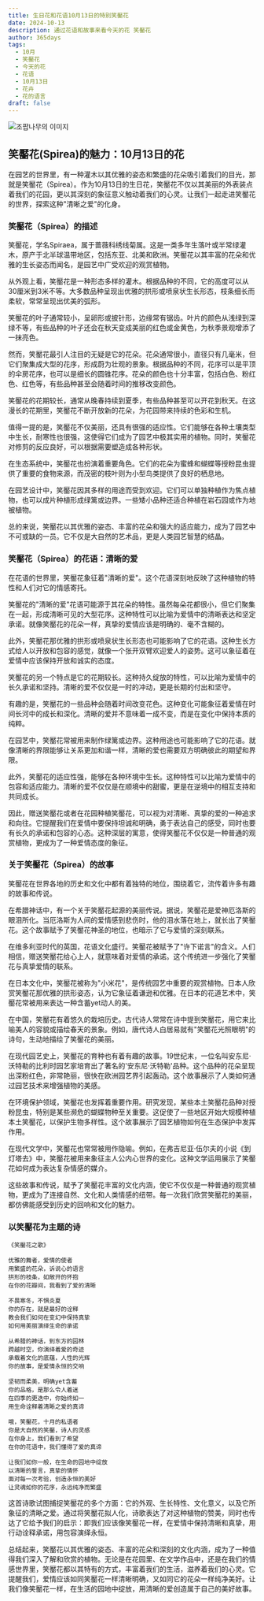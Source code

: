 ```yaml
---
title: 生日花和花语10月13日的特别笑靨花
date: 2024-10-13
description: 通过花语和故事来看今天的花 笑靨花
author: 365days
tags:
  - 10月
  - 笑靨花
  - 今天的花
  - 花语
  - 10月13日
  - 花卉
  - 花的语言
draft: false
---
```


![조팝나무의 이미지](https://cdn.pixabay.com/photo/2020/04/21/04/50/meadowsweet-trees-5070844_1280.jpg#center)


## 笑靨花(Spirea)的魅力：10月13日的花

在园艺的世界里，有一种灌木以其优雅的姿态和繁盛的花朵吸引着我们的目光，那就是笑靨花（Spirea）。作为10月13日的生日花，笑靨花不仅以其美丽的外表装点着我们的花园，更以其深刻的象征意义触动着我们的心灵。让我们一起走进笑靨花的世界，探索这种"清晰之爱"的化身。

### 笑靨花（Spirea）的描述

笑靨花，学名Spiraea，属于蔷薇科绣线菊属。这是一类多年生落叶或半常绿灌木，原产于北半球温带地区，包括东亚、北美和欧洲。笑靨花以其丰富的花朵和优雅的生长姿态而闻名，是园艺中广受欢迎的观赏植物。

从外观上看，笑靨花是一种形态多样的灌木。根据品种的不同，它的高度可以从30厘米到3米不等。大多数品种呈现出优雅的拱形或喷泉状生长形态，枝条细长而柔软，常常呈现出优美的弧形。

笑靨花的叶子通常较小，呈卵形或披针形，边缘常有锯齿。叶片的颜色从浅绿到深绿不等，有些品种的叶子还会在秋天变成美丽的红色或金黄色，为秋季景观增添了一抹亮色。

然而，笑靨花最引人注目的无疑是它的花朵。花朵通常很小，直径只有几毫米，但它们聚集成大型的花序，形成蔚为壮观的景象。根据品种的不同，花序可以是平顶的伞房花序，也可以是细长的圆锥花序。花朵的颜色也十分丰富，包括白色、粉红色、红色等，有些品种甚至会随着时间的推移改变颜色。

笑靨花的花期较长，通常从晚春持续到夏季，有些品种甚至可以开花到秋天。在这漫长的花期里，笑靨花不断开放新的花朵，为花园带来持续的色彩和生机。

值得一提的是，笑靨花不仅美丽，还具有很强的适应性。它们能够在各种土壤类型中生长，耐寒性也很强，这使得它们成为了园艺中极其实用的植物。同时，笑靨花对修剪的反应良好，可以根据需要塑造成各种形状。

在生态系统中，笑靨花也扮演着重要角色。它们的花朵为蜜蜂和蝴蝶等授粉昆虫提供了重要的食物来源，而茂密的枝叶则为小型鸟类提供了良好的栖息地。

在园艺设计中，笑靨花因其多样的用途而受到欢迎。它们可以单独种植作为焦点植物，也可以成片种植形成绿篱或边界。一些矮小品种还适合种植在岩石园或作为地被植物。

总的来说，笑靨花以其优雅的姿态、丰富的花朵和强大的适应能力，成为了园艺中不可或缺的一员。它不仅是大自然的艺术品，更是人类园艺智慧的结晶。

### 笑靨花（Spirea）的花语：清晰的爱

在花语的世界里，笑靨花象征着"清晰的爱"。这个花语深刻地反映了这种植物的特性和人们对它的情感寄托。

笑靨花的"清晰的爱"花语可能源于其花朵的特性。虽然每朵花都很小，但它们聚集在一起，形成清晰可见的大型花序。这种特性可以比喻为爱情中的清晰表达和坚定承诺。就像笑靨花的花朵一样，真挚的爱情应该是明确的、毫不含糊的。

此外，笑靨花那优雅的拱形或喷泉状生长形态也可能影响了它的花语。这种生长方式给人以开放和包容的感觉，就像一个张开双臂欢迎爱人的姿势。这可以象征着在爱情中应该保持开放和诚实的态度。

笑靨花的另一个特点是它的花期较长。这种持久绽放的特性，可以比喻为爱情中的长久承诺和坚持。清晰的爱不仅仅是一时的冲动，更是长期的付出和坚守。

有趣的是，笑靨花的一些品种会随着时间改变花色。这种变化可能象征着爱情在时间长河中的成长和深化。清晰的爱并不意味着一成不变，而是在变化中保持本质的纯粹。

在园艺中，笑靨花常被用来制作绿篱或边界。这种用途也可能影响了它的花语。就像清晰的界限能够让关系更加和谐一样，清晰的爱也需要双方明确彼此的期望和界限。

此外，笑靨花的适应性强，能够在各种环境中生长。这种特性可以比喻为爱情中的包容和适应能力。清晰的爱不仅仅是在顺境中的甜蜜，更是在逆境中的相互支持和共同成长。

因此，赠送笑靨花或者在花园种植笑靨花，可以视为对清晰、真挚的爱的一种追求和向往。它提醒我们在爱情中要保持坦诚和明确，勇于表达自己的感受，同时也要有长久的承诺和包容的心态。这种深层的寓意，使得笑靨花不仅仅是一种普通的观赏植物，更成为了一种爱情态度的象征。

### 关于笑靨花（Spirea）的故事

笑靨花在世界各地的历史和文化中都有着独特的地位，围绕着它，流传着许多有趣的故事和传说。

在希腊神话中，有一个关于笑靨花起源的美丽传说。据说，笑靨花是爱神厄洛斯的眼泪所化。当厄洛斯为人间的爱情感到悲伤时，他的泪水落在地上，就长出了笑靨花。这个故事赋予了笑靨花神圣的地位，也暗示了它与爱情的深刻联系。

在维多利亚时代的英国，花语文化盛行。笑靨花被赋予了"许下诺言"的含义。人们相信，赠送笑靨花给心上人，就意味着对爱情的承诺。这个传统进一步强化了笑靨花与真挚爱情的联系。

在日本文化中，笑靨花被称为"小米花"，是传统园艺中重要的观赏植物。日本人欣赏笑靨花那优雅的拱形姿态，认为它象征着谦逊和优雅。在日本的花道艺术中，笑靨花常被用来表达一种含蓄yet动人的美。

在中国，笑靨花有着悠久的栽培历史。古代诗人常常在诗中提到笑靨花，用它来比喻美人的容貌或描绘春天的景象。例如，唐代诗人白居易就有"笑靨花光照眼明"的诗句，生动地描绘了笑靨花的美丽。

在现代园艺史上，笑靨花的育种也有着有趣的故事。19世纪末，一位名叫安东尼·沃特勒的比利时园艺家培育出了著名的'安东尼·沃特勒'品种。这个品种的花朵呈现出深粉红色，非常艳丽，很快在欧洲园艺界引起轰动。这个故事展示了人类如何通过园艺技术来增强植物的美感。

在环境保护领域，笑靨花也发挥着重要作用。研究发现，某些本土笑靨花品种对授粉昆虫，特别是某些濒危的蝴蝶物种至关重要。这促使了一些地区开始大规模种植本土笑靨花，以保护生物多样性。这个故事展示了园艺植物如何在生态保护中发挥作用。

在现代文学中，笑靨花也常常被用作隐喻。例如，在弗吉尼亚·伍尔夫的小说《到灯塔去》中，笑靨花被用来象征主人公内心世界的变化。这种文学运用展示了笑靨花如何成为表达复杂情感的媒介。

这些故事和传说，赋予了笑靨花丰富的文化内涵，使它不仅仅是一种普通的观赏植物，更成为了连接自然、文化和人类情感的纽带。每一次我们欣赏笑靨花的美丽，都仿佛能感受到历史的回响和文化的魅力。

### 以笑靨花为主题的诗


```
《笑靨花之歌》

优雅的舞者，爱情的使者
用繁盛的花朵，诉说心的语言
拱形的枝条，如敞开的怀抱
在你的花瓣间，我看到了爱的清晰

不畏寒冬，不惧炎夏
你的存在，就是最好的诠释
教会我们如何在变幻中保持真挚
如何用美丽演绎生命的承诺

从希腊的神话，到东方的园林
跨越时空，你演绎着爱的奇迹
承载着文化的底蕴，人性的光辉
你的故事，是爱情永恒的交响

坚韧而柔美，明确yet含蓄
你的品格，是那么令人着迷
在四季的更迭中，你始终如一
用生命诠释着清晰之爱的真谛

哦，笑靨花，十月的私语者
你是大自然的笑靨，诗人的灵感
在你身上，我们看到了希望
在你的花语中，我们懂得了爱的真谛

让我们如你一般，在生命的园地中绽放
以清晰的誓言，真挚的情怀
面对每一次考验，创造永恒的美好
让灵魂如你的花序，永远纯净而繁盛
```

这首诗歌试图捕捉笑靨花的多个方面：它的外观、生长特性、文化意义，以及它所象征的清晰之爱。通过将笑靨花拟人化，诗歌表达了对这种植物的赞美，同时也传达了它给予我们的启示：即我们应该像笑靨花一样，在爱情中保持清晰和真挚，用行动诠释承诺，用包容演绎永恒。

总结起来，笑靨花以其优雅的姿态、丰富的花朵和深刻的文化内涵，成为了一种值得我们深入了解和欣赏的植物。无论是在花园里、在文学作品中，还是在我们的情感世界里，笑靨花都以其特有的方式，丰富着我们的生活，滋养着我们的心灵。它提醒我们，爱情应该如同笑靨花一样清晰明确，又如同它的花朵一样纯净美好。让我们像笑靨花一样，在生活的园地中绽放，用清晰的爱创造属于自己的美好故事。